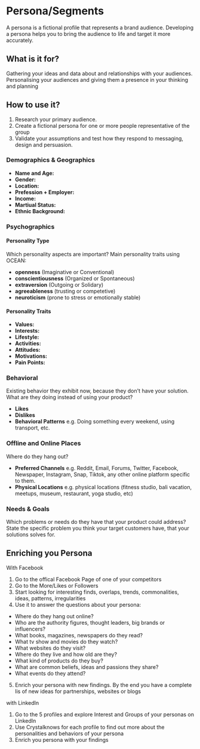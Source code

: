 # Persona/Segments

A persona is a fictional profile that represents a brand audience.
Developing a persona helps you to bring the audience to life and target it more accurately.

## What is it for?

Gathering your ideas and data about and relationships with your audiences.
Personalising your audiences and giving them a presence in your thinking and planning

## How to use it?

1. Research your primary audience.
2. Create a fictional persona for one or more people representative of the group
3. Validate your assumptions and test how they respond to messaging, design and persuasion.

### Demographics & Geographics

- **Name and Age:**
- **Gender:**
- **Location:**
- **Prefession + Employer:**
- **Income:**
- **Martiual Status:**
- **Ethnic Background:**

### Psychographics

#### Personality Type

Which personality aspects are important?
Main personality traits using OCEAN:

- **openness** (Imaginative or Conventional)
- **conscientiousness** (Organized or Spontaneous)
- **extraversion** (Outgoing or Solidary)
- **agreeableness** (trusting or competetive)
- **neuroticism** (prone to stress or emotionally stable)

#### Personality Traits

- **Values:**
- **Interests:**
- **Lifestyle:**
- **Activities:**
- **Attitudes:**
- **Motivations:**
- **Pain Points:**

### Behavioral

Existing behavior they exhibit now, because they don't have your solution. What are they doing instead of using your product?

- **Likes**
- **Dislikes**
- **Behavioral Patterns**
  e.g. Doing something every weekend, using transport, etc.

### Offline and Online Places

Where do they hang out?

- **Preferred Channels**
  e.g. Reddit, Email, Forums, Twitter, Facebook, Newspaper, Instagram, Snap, Tiktok, any other online platform specific to them.
- **Physical Locations**
  e.g. physical locations (fitness studio, bali vacation, meetups, museum, restaurant, yoga studio, etc)

### Needs & Goals

Which problems or needs do they have that your product could address?
State the specific problem you think your target customers have, that your solutions solves for.

## Enriching you Persona

With Facebook

1. Go to the offical Facebook Page of one of your competitors
2. Go to the More/Likes or Followers
3. Start looking for interesting finds, overlaps, trends, commonalities, ideas, patterns, irregularities
4. Use it to answer the questions about your persona:

- Where do they hang out online?
- Who are the authority figures, thought leaders, big brands or influencers?
- What books, magazines, newspapers do they read?
- What tv show and movies do they watch?
- What websites do they visit?
- Where do they live and how old are they?
- What kind of products do they buy?
- What are common beliefs, ideas and passions they share?
- What events do they attend?

5. Enrich your persona with new findings. By the end you have a complete lis of new ideas for partnerships, websites or blogs

with LinkedIn

1. Go to the 5 profiles and explore Interest and Groups of your personas on LinkedIn
2. Use Crystalknows for each profile to find out more about the personalities and behaviors of your persona
3. Enrich you persona with your findings
